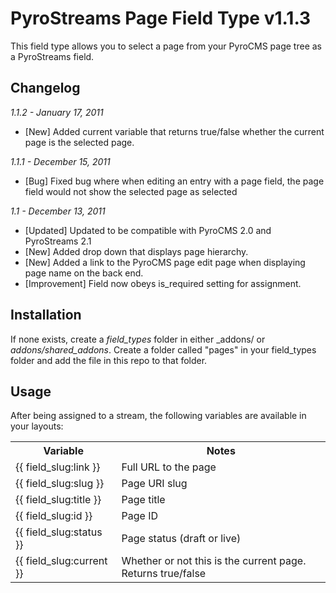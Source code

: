 # PyroStreams Page Field Type v1.1.3

This field type allows you to select a page from your PyroCMS page tree as a PyroStreams field.

## Changelog

_1.1.2 - January 17, 2011_

* [New] Added current variable that returns true/false whether the current page is the selected page.

_1.1.1 - December 15, 2011_

* [Bug] Fixed bug where when editing an entry with a page field, the page field would not show the selected page as selected

_1.1 - December 13, 2011_

* [Updated] Updated to be compatible with PyroCMS 2.0 and PyroStreams 2.1
* [New] Added drop down that displays page hierarchy.
* [New] Added a link to the PyroCMS page edit page when displaying page name on the back end.
* [Improvement] Field now obeys is_required setting for assignment.

## Installation

If none exists, create a _field\_types_ folder in either _addons/<site-ref> or _addons/shared\_addons_. Create a folder called "pages" in your field\_types folder and add the file in this repo to that folder.

## Usage

After being assigned to a stream, the following variables are available in your layouts:

<table>
<tr>
<th>Variable </th>
		<th>Notes </th>
	</tr>
<tr>
<td>{{ field_slug:link }}</td>
		<td>Full URL to the page</td>
	</tr>
<tr>
<td>{{ field_slug:slug }}</td>
		<td>Page URI slug</td>
	</tr>
<tr>
<td>{{ field_slug:title }}</td>
		<td>Page title</td>
	</tr>
<tr>
<td>{{ field_slug:id }}</td>
		<td>Page ID</td>
	</tr>
<tr>
<td>{{ field_slug:status }}</td>
		<td>Page status (draft or live)</td>
	</tr>
<tr>
<td>{{ field_slug:current }}</td>
		<td>Whether or not this is the current page. Returns true/false</td>
	</tr>
</table>
